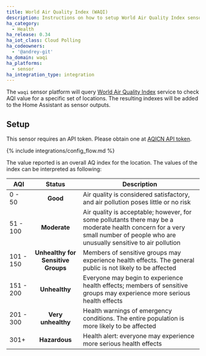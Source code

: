 ```yaml
---
title: World Air Quality Index (WAQI)
description: Instructions on how to setup World Air Quality Index sensor in Home Assistant.
ha_category:
  - Health
ha_release: 0.34
ha_iot_class: Cloud Polling
ha_codeowners:
  - '@andrey-git'
ha_domain: waqi
ha_platforms:
  - sensor
ha_integration_type: integration
---
```


The `waqi` sensor platform will query [World Air Quality Index](https://aqicn.org/city/beijing/) service to check AQI value for a specific set of locations. The resulting indexes will be added to the Home Assistant as sensor outputs.

## Setup

This sensor requires an API token. Please obtain one at [AQICN API token](https://aqicn.org/data-platform/token/#/).

{% include integrations/config_flow.md %}

The value reported is an overall AQ index for the location. The values of the index can be interpreted as following:

| AQI       |               Status               | Description                                                                                                                                                                   |
|-----------|:----------------------------------:|-------------------------------------------------------------------------------------------------------------------------------------------------------------------------------|
| 0 - 50    |              **Good**              | Air quality is considered satisfactory, and air pollution poses little or no risk                                                                                             |
| 51 - 100  |            **Moderate**            | Air quality is acceptable; however, for some pollutants there may be a moderate health concern for a very small number of people who are unusually sensitive to air pollution |
| 101 - 150 | **Unhealthy for Sensitive Groups** | Members of sensitive groups may experience health effects. The general public is not likely to be affected                                                                    |
| 151 - 200 |           **Unhealthy**            | Everyone may begin to experience health effects; members of sensitive groups may experience more serious health effects                                                       |
| 201 - 300 |         **Very unhealthy**         | Health warnings of emergency conditions. The entire population is more likely to be affected                                                                                  |
| 301+      |           **Hazardous**            | Health alert: everyone may experience more serious health effects                                                                                                             |
